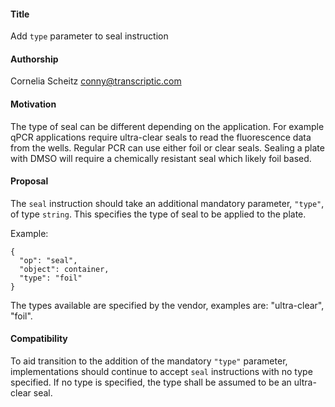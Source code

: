 #### **Title**
Add `type` parameter to seal instruction

#### **Authorship**
Cornelia Scheitz <conny@transcriptic.com>

#### **Motivation**
The type of seal can be different depending on the application. For example qPCR applications require ultra-clear seals to read the fluorescence data from the wells. Regular PCR can use either foil or clear seals. Sealing a plate with DMSO will require a chemically resistant seal which likely foil based.

#### **Proposal**
The `seal` instruction should take an additional mandatory parameter, `"type"`, of type `string`. This specifies the type of seal to be applied to the plate.

Example:

```
{
  "op": "seal",
  "object": container,
  "type": "foil"
}
```
The types available are specified by the vendor, examples are: "ultra-clear", "foil".

#### **Compatibility**
To aid transition to the addition of the mandatory `"type"` parameter, implementations should continue to accept `seal` instructions with no type specified. If no type is specified, the type shall be assumed to be an ultra-clear seal.
